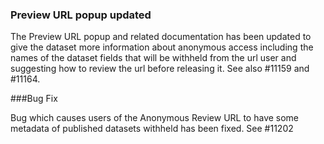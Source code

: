 ### Preview URL popup updated

The Preview URL popup and related documentation has been updated to give the dataset more information about anonymous access including the names of the dataset fields that will be withheld from the url user and suggesting how to review the url before releasing it. See also #11159 and #11164.

###Bug Fix

Bug which causes users of the Anonymous Review URL to have some metadata of published datasets withheld has been fixed. See #11202